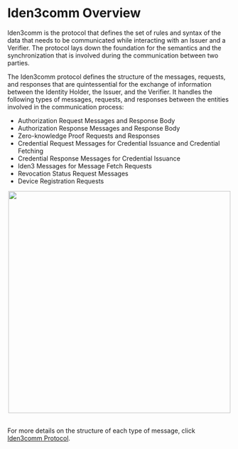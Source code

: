 # Iden3comm Overview

Iden3comm is the protocol that defines the set of rules and syntax of the data that needs to be communicated while interacting with an Issuer and a Verifier. The protocol lays down the foundation for the semantics and the synchronization that is involved during the communication between two parties.   

The Iden3comm protocol defines the structure of the messages, requests, and responses that are quintessential for the exchange of information between the Identity Holder, the Issuer, and the Verifier. It handles the following types of messages, requests, and responses between the entities involved in the communication process:

- Authorization Request Messages and Response Body
- Authorization Response Messages and Response Body
- Zero-knowledge  Proof Requests and Responses
- Credential Request Messages for Credential Issuance and Credential Fetching
- Credential Response Messages for Credential Issuance
- Iden3 Messages for Message Fetch Requests
- Revocation Status Request Messages
- Device Registration Requests

<div align="center">
<img src= "../../../imgs/iden3comm.png" align="center" width="500"/>
</div>
<br>

For more details on the structure of each type of message, click <a href="https://github.com/iden3/iden3comm/tree/main/protocol" target="_blank">Iden3comm Protocol</a>.


